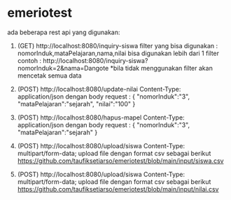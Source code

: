 # emeriotest



ada beberapa rest api yang digunakan:
1. (GET) http://localhost:8080/inquiry-siswa
   filter yang bisa digunakan : nomorInduk,mataPelajaran,nama,nilai 
   bisa digunakan lebih dari 1 filter contoh : http://localhost:8080/inquiry-siswa?nomorInduk=2&nama=Dangote
   *bila tidak menggunakan filter akan mencetak semua data
   
2. (POST) http://localhost:8080/update-nilai
   Content-Type: application/json
   dengan body request :
   {
      "nomorInduk":"3",
      "mataPelajaran":"sejarah",
      "nilai":"100"
   }

3. (POST) http://localhost:8080/hapus-mapel
   Content-Type: application/json
   dengan body request :
   {
      "nomorInduk":"3",
      "mataPelajaran":"sejarah"
   }

4. (POST) http://localhost:8080/upload/siswa
    Content-Type: multipart/form-data; 
    upload file dengan format csv sebagai berikut
    https://github.com/taufiksetiarso/emeriotest/blob/main/input/siswa.csv
    
5. (POST) http://localhost:8080/upload/siswa
    Content-Type: multipart/form-data; 
    upload file dengan format csv sebagai berikut
    https://github.com/taufiksetiarso/emeriotest/blob/main/input/nilai.csv
    
